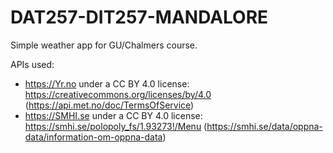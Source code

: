 # DAT257-DIT257-MANDALORE

Simple weather app for GU/Chalmers course.

APIs used:
- https://Yr.no under a CC BY 4.0 license: https://creativecommons.org/licenses/by/4.0 (https://api.met.no/doc/TermsOfService)
- https://SMHI.se under a CC BY 4.0 license: https://smhi.se/polopoly_fs/1.93273!/Menu (https://smhi.se/data/oppna-data/information-om-oppna-data)
